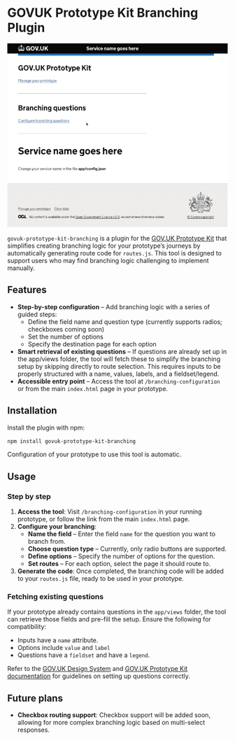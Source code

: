 # GOVUK Prototype Kit Branching Plugin

![Walkthrough of code generation](./branching.gif?raw=true)

`govuk-prototype-kit-branching` is a plugin for the [GOV.UK Prototype Kit](https://prototype-kit.service.gov.uk/docs/) that simplifies creating branching logic for your prototype’s journeys by automatically generating route code for `routes.js`. This tool is designed to support users who may find branching logic challenging to implement manually.

## Features

* **Step-by-step configuration** – Add branching logic with a series of guided steps:
	* Define the field name and question type (currently supports radios; checkboxes coming soon)
	* Set the number of options
	* Specify the destination page for each option
* **Smart retrieval of existing questions** – If questions are already set up in the app/views folder, the tool will fetch these to simplify the branching setup by skipping directly to route selection. This requires inputs to be properly structured with a name, values, labels, and a fieldset/legend.
* **Accessible entry point** – Access the tool at `/branching-configuration` or from the main `index.html` page in your prototype.

## Installation

Install the plugin with npm:

```bash
npm install govuk-prototype-kit-branching
```

Configuration of your prototype to use this tool is automatic.

## Usage

### Step by step

1.	**Access the tool**: Visit `/branching-configuration` in your running prototype, or follow the link from the main `index.html` page.
2.	**Configure your branching**:
	* **Name the field** – Enter the field `name` for the question you want to branch from.
	* **Choose question type** – Currently, only radio buttons are supported.
	* **Define options** – Specify the number of options for the question.
	* **Set routes** – For each option, select the page it should route to.
3.	**Generate the code**: Once completed, the branching code will be added to your `routes.js` file, ready to be used in your prototype.

### Fetching existing questions

If your prototype already contains questions in the `app/views` folder, the tool can retrieve those fields and pre-fill the setup. Ensure the following for compatibility:

* Inputs have a `name` attribute.
* Options include `value` and `label`
* Questions have a `fieldset` and have a `legend`.

Refer to the [GOV.UK Design System](https://design-system.service.gov.uk/) and [GOV.UK Prototype Kit documentation](https://prototype-kit.service.gov.uk/docs/) for guidelines on setting up questions correctly.

## Future plans

* **Checkbox routing support**: Checkbox support will be added soon, allowing for more complex branching logic based on multi-select responses.



